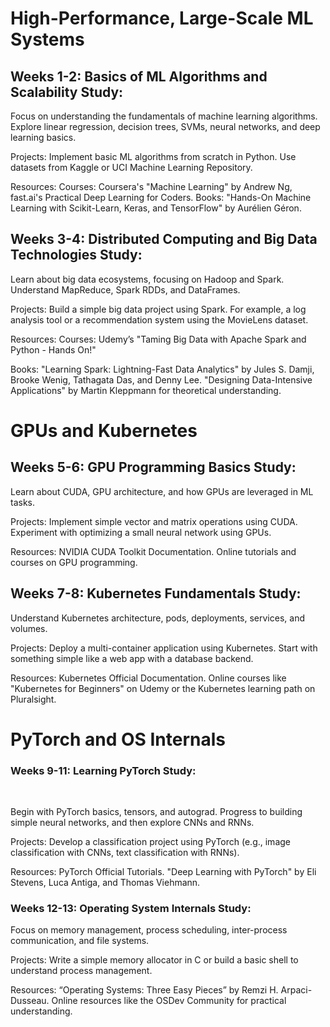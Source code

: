 # High-Performance, Large-Scale ML Systems

## Weeks 1-2: Basics of ML Algorithms and Scalability Study:

Focus on understanding the fundamentals of machine learning algorithms. Explore linear regression, decision trees, SVMs, neural networks, and deep learning basics.

Projects: Implement basic ML algorithms from scratch in Python. Use datasets from Kaggle or UCI Machine Learning Repository.

Resources: Courses: Coursera's "Machine Learning" by Andrew Ng, fast.ai's Practical Deep Learning for Coders. Books: "Hands-On Machine Learning with Scikit-Learn, Keras, and TensorFlow" by Aurélien Géron.

## Weeks 3-4: Distributed Computing and Big Data Technologies Study:

Learn about big data ecosystems, focusing on Hadoop and Spark. Understand MapReduce, Spark RDDs, and DataFrames.

Projects: Build a simple big data project using Spark. For example, a log analysis tool or a recommendation system using the MovieLens dataset.

Resources: Courses: Udemy’s "Taming Big Data with Apache Spark and Python - Hands On!"

Books: "Learning Spark: Lightning-Fast Data Analytics" by Jules S. Damji, Brooke Wenig, Tathagata Das, and Denny Lee. "Designing Data-Intensive Applications" by Martin Kleppmann for theoretical understanding.

# GPUs and Kubernetes

## Weeks 5-6: GPU Programming Basics Study:

Learn about CUDA, GPU architecture, and how GPUs are leveraged in ML tasks.

Projects: Implement simple vector and matrix operations using CUDA. Experiment with optimizing a small neural network using GPUs.

Resources: NVIDIA CUDA Toolkit Documentation. Online tutorials and courses on GPU programming.

## Weeks 7-8: Kubernetes Fundamentals Study:

Understand Kubernetes architecture, pods, deployments, services, and volumes.

Projects: Deploy a multi-container application using Kubernetes. Start with something simple like a web app with a database backend.

Resources: Kubernetes Official Documentation. Online courses like "Kubernetes for Beginners" on Udemy or the Kubernetes learning path on Pluralsight.

# PyTorch and OS Internals

### Weeks 9-11: Learning PyTorch Study:

&nbsp;

Begin with PyTorch basics, tensors, and autograd. Progress to building simple neural networks, and then explore CNNs and RNNs.

Projects: Develop a classification project using PyTorch (e.g., image classification with CNNs, text classification with RNNs).

Resources: PyTorch Official Tutorials. "Deep Learning with PyTorch" by Eli Stevens, Luca Antiga, and Thomas Viehmann.

### Weeks 12-13: Operating System Internals Study:

Focus on memory management, process scheduling, inter-process communication, and file systems.

Projects: Write a simple memory allocator in C or build a basic shell to understand process management.

Resources: “Operating Systems: Three Easy Pieces” by Remzi H. Arpaci-Dusseau. Online resources like the OSDev Community for practical understanding.